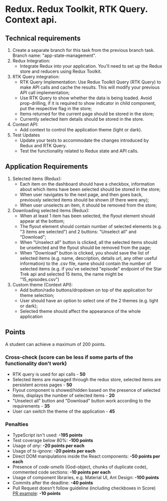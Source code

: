 # Redux. Redux Toolkit, RTK Query. Context api.

## Technical requirements

1. Create a separate branch for this task from the previous branch task. Branch name: "app-state-management".
2. Redux Integration:
   - Integrate Redux into your application. You'll need to set up the Redux store and reducers using Redux Toolkit.
3. RTK Query integration:
   - RTK Query Implementation: Use Redux Toolkit Query (RTK Query) to make API calls and cache the results. This will modify your previous API call implementation;
   - Use RTK Query to show whether the data is being loaded. Avoid prop-drilling, if it is required to show indicator in child component, put the respective flag in the store;
   - Items returned for the current page should be stored in the store;
   - Currently selected item details should be stored in the store.
4. Context API:
   - Add context to control the application theme (light or dark).
5. Test Updates
   - Update your tests to accommodate the changes introduced by Redux and RTK Query.
   - Test the functionality related to Redux state and API calls.

## Application Requirements

1. Selected items (Redux):
   - Each item on the dashboard should have a checkbox, information about which items have been selected should be stored in the store;
   - When user navigates to the next page, and then goes back, previously selected items should be shown (if there were any);
   - When user unselects an item, it should be removed from the store;
2. Downloading selected items (Redux):
   - When at least 1 item has been selected, the flyout element should appear at the bottom;
   - The flyout element should contain number of selected elements (e.g. "3 items are selected") and 2 buttons: "Unselect all" and "Download";
   - When "Unselect all" button is clicked, all the selected items should be unselected and the flyout should be removed from the page;
   - When "Download" button is clicked, you should save the list of selected items (e.g. name, description, details url, any other useful information) to the .csv file, name should contain the number of selected items (e.g. if you've selected "episode" endpoint of the Star Trek api and selected 15 items, the name might be "15_episodes.csv")
3. Custom theme (Context API):
   - Add button/radio buttons/dropdown on top of the application for theme selection;
   - User should have an option to select one of the 2 themes (e.g. light or dark);
   - Selected theme should affect the appearance of the whole application

## Points

A student can achieve a maximum of 200 points.

### Cross-check (score can be less if some parts of the functionality don't work)

- RTK query is used for api calls - **50**
- Selected items are managed through the redux store, selected items are persistent across pages - **50**
- Flyout component is showed/hidden based on the presence of selected items, displays the number of selected items - **20**
- "Unselect all" button and "Download" button work according to the requirements - **35**
- User can switch the theme of the application - **45**

### Penalties

- TypeScript isn't used: **-195 points**
- Test coverage below 80%: **-100 points**
- Usage of _any_: **-20 points per each**
- Usage of _ts-ignore_: **-20 points per each**
- Direct DOM manipulations inside the React components: **-50 points per each**
- Presence of _code-smells_ (God-object, chunks of duplicate code), commented code sections: **-10 points per each**
- Usage of component libraries, e.g. Material UI, Ant Design: **-100 points**
- Commits after the deadline: **-40 points**
- Pull Request doesn't follow guideline (including checkboxes in Score) [PR example](https://docs.rs.school/#/en/pull-request-review-process?id=pull-request-description-must-contain-the-following): **-10 points**
